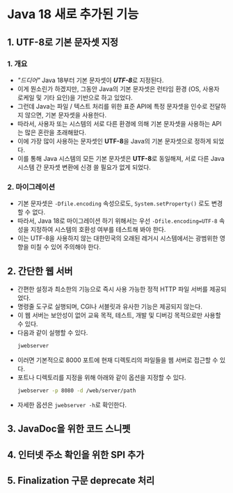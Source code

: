 # **Java 18 새로 추가된 기능**
## **1. UTF-8로 기본 문자셋 지정**
### 1. 개요
  - *"드디어"* Java 18부터 기본 문자셋이 ***UTF-8***로 지정된다.
  - 이게 뭔소린가 하겠지만, 그동안 Java의 기본 문자셋은 런타임 환경 (OS, 사용자 로케일 및 기타 요인)을 기반으로 하고 있었다.
  - 그런데 Java는 파일 / 텍스트 처리를 위한 표준 API에 특정 문자셋을 인수로 전달하지 않으면, 기본 문자셋을 사용한다.
  - 따라서, 사용자 또는 시스템의 서로 다른 환경에 의해 기본 문자셋을 사용하는 API는 많은 혼란을 초래해왔다.
  - 이에 가장 많이 사용하는 문자셋인 **UTF-8**을 Java의 기본 문자셋으로 정하게 되었다.
  - 이를 통해 Java 시스템의 모든 기본 문자셋은 **UTF-8**로 동일해져, 서로 다른  Java 시스템 간 문자셋 변환에 신경 쓸 필요가 없게 되었다.

### 2. 마이그레이션
  - 기본 문자셋은 `-Dfile.encoding` 속성으로도, `System.setProperty()` 로도 변경할 수 없다.
  - 따라서, Java 18로 마이그레이션 하기 위해서는 우선 `-Dfile.encoding=UTF-8` 속성을 지정하여 시스템의 호환성 여부를 테스트해 봐야 한다.
  - 이는 UTF-8을 사용하지 않는 대한민국의 오래된 레거시 시스템에서는 광범위한 영향을 미칠 수 있어 주의해야 한다.

## **2. 간단한 웹 서버**
- 간편한 설정과 최소한의 기능으로 즉시 사용 가능한 정적 HTTP 파일 서버를 제공되었다.
- 명령줄 도구로 실행되며, CGI나 서블릿과 유사한 기능은 제공되지 않는다.
- 이 웹 서버는 보안성이 없어 교육 목적, 테스트, 개발 및 디버깅 목적으로만 사용할 수 있다.
- 다음과 같이 실행할 수 있다.
    ~~~bash
    jwebserver
    ~~~
- 이러면 기본적으로 8000 포트에 현재 디렉토리의 파일들을 웹 서버로 접근할 수 있다.
- 포트나 디렉토리를 지정을 위해 아래와 같이 옵션을 지정할 수 있다.
   ~~~bash
   jwebserver -p 8080 -d /web/server/path
   ~~~
- 자세한 옵션은 `jwebserver -h`로 확인한다.

## **3. JavaDoc을 위한 코드 스니펫**

## **4. 인터넷 주소 확인을 위한 SPI 추가**

## **5. Finalization 구문 deprecate 처리**
